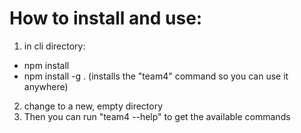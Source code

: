 # How to install and use:
1. in cli directory:
  - npm install
  - npm install -g . (installs the "team4" command so you can use it anywhere)
2. change to a new, empty directory
3. Then you can run "team4 --help" to get the available commands
